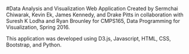 
#Data Analysis and Visualization Web Application
Created by Sermchai Chiwarak, Kevin Ek, James Kennedy, and Drake Pitts in collaboration with Suresh K Lodha and Ryan Brounley for CMPS165, Data Programming for Visualization, Spring 2016.

This application was developed using D3.js, Javascript, HTML, CSS, Bootstrap, and Python.
